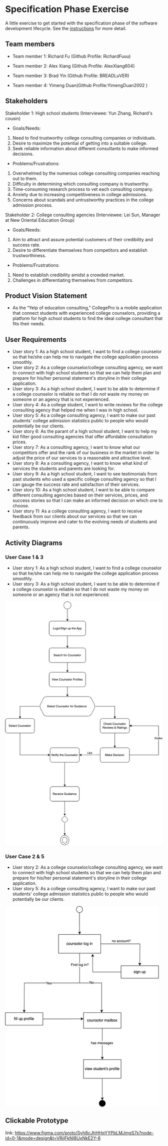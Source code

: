 # Specification Phase Exercise

A little exercise to get started with the specification phase of the software development lifecycle. See the [instructions](instructions.md) for more detail.

## Team members

- Team member 1: Richard Fu (Github Profile: RichardFuuu)

- Team member 2: Alex Xiang (Github Profile: AlexXiang604)

- Team member 3: Brad Yin (Github Profile: BREADLuVER)

- Team member 4: Yimeng Duan(Github Profile:YimengDuan2002 )

## Stakeholders

Stakeholder 1: High school students (Interviewee: Yun Zhang, Richard's cousin)
- Goals/Needs:
1. Need to find trustworthy college consulting companies or individuals. 
2. Desire to maximize the potential of getting into a suitable college. 
3. Seek reliable information about different consultants to make informed decisions.

- Problems/Frustrations:
1. Overwhelmed by the numerous college consulting companies reaching out to them. 
2. Difficulty in determining which consulting company is trustworthy. 
3. Time-consuming research process to vet each consulting company. 
4. Anxiety due to increasing competitiveness in college admissions. 
5. Concerns about scandals and untrustworthy practices in the college admission process.

Stakeholder 2: College consulting agencies (Interviewee: Lei Sun, Manager at New Oriental Education Group)
- Goals/Needs:
1. Aim to attract and assure potential customers of their credibility and success rate.
2. Desire to differentiate themselves from competitors and establish trustworthiness.

- Problems/Frustrations:
1. Need to establish credibility amidst a crowded market. 
2. Challenges in differentiating themselves from competitors.

## Product Vision Statement

- As the “Yelp of education consulting,” CollegePro is a mobile application that connect students with experienced college counselors, providing a platform for high school students to find the ideal college consultant that fits their needs.

## User Requirements

- User story 1: As a high school student, I want to find a college counselor so that he/she can help me to navigate the college application process smoothly.
- User story 2: As a college counselor/college consulting agency, we want to connect with high school students so that we can help them plan and prepare for his/her personal statement's storyline in their college application.
- User story 3: As a high school student, I want to be able to determine if a college counselor is reliable so that I do not waste my money on someone or an agency that is not experienced.
- User story 4: As a college student, I want to write reviews for the college consulting agency that helped me when I was in high school.
- User story 5: As a college consulting agency, I want to make our past students' college admission statistics public to people who would potentially be our clients.
- User story 6: As the parant of a high school student, I want to help my kid filter good consulting agencies that offer affordable consultation prices.
- User story 7: As a consulting agency, I want to know what our competitors offer and the rank of our business in the market  in order to adjust the price of our services to a reasonable and attractive level. 
- User story 8: As a consulting agency, I want to know what kind of services the students and parents are looking for.
- User story 9: As a high school student, I want to see testimonials from past students who used a specific college consulting agency so that I can gauge the success rate and satisfaction of their services.
- User story 10: As a high school student, I want to be able to compare different consulting agencies based on their services, prices, and success stories so that I can make an informed decision on which one to choose.
- User story 11: As a college consulting agency, I want to receive feedback from our clients about our services so that we can continuously improve and cater to the evolving needs of students and parents.

## Activity Diagrams
### User Case 1 & 3
- User story 1: As a high school student, I want to find a college counselor so that he/she can help me to navigate the college application process smoothly.
- User story 3: As a high school student, I want to be able to determine if a college counselor is reliable so that I do not waste my money on someone or an agency that is not experienced.

![User story 1 & 3](https://github.com/software-students-fall2023/1-specification-exercise-yimengteam/blob/main/Project%201%20Activity%20UML%20Diagram-Student.jpg)

### User Case 2 & 5
- User story 2: As a college counselor/college consulting agency, we want to connect with high school students so that we can help them plan and prepare for his/her personal statement's storyline in their college application.
- User story 5: As a college consulting agency, I want to make our past students' college admission statistics public to people who would potentially be our clients.

![User story 2 & 5](https://github.com/software-students-fall2023/1-specification-exercise-yimengteam/blob/main/Project%201%20Activity%20UML%20Diagram-Counselor.jpg)

## Clickable Prototype
link: https://www.figma.com/proto/Syh8cJhHHqYYPbLMJmgS7s?node-id=0-1&mode=design&t=VRijFkNl8UxNkE2Y-6

